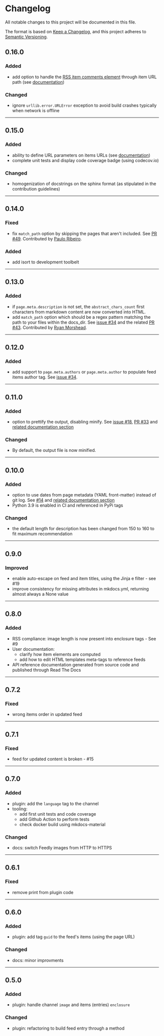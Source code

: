 # Changelog

All notable changes to this project will be documented in this file.

The format is based on [Keep a Changelog](https://keepachangelog.com/en/1.0.0/),
and this project adheres to [Semantic Versioning](https://semver.org/spec/v2.0.0.html).

<!-- ----

## [Unreleased]

### Added

### Changed

### Removed -->

## 0.16.0

### Added

- add option to handle the [RSS item comments element](https://www.w3schools.com/XML/rss_tag_comments.asp) through item URL path (see [documentation](https://guts.github.io/mkdocs-rss-plugin/configuration/#item-comments-path))

### Changed

- ignore `urllib.error.URLError` exception to avoid build crashes typically when network is offline

----

## 0.15.0

### Added

- ability to define URL parameters on items URLs (see [documentation](https://guts.github.io/mkdocs-rss-plugin/configuration/#url-parameters))
- complete unit tests and display code coverage badge (using codecov.io)

### Changed

- homogenization of docstrings on the sphinx format (as stipulated in the contribution guidelines)

----

## 0.14.0

### Fixed

- fix `match_path` option by skipping the pages that aren't included. See [PR #49](https://github.com/Guts/mkdocs-rss-plugin/pull/49). Contributed by [Paulo Ribeiro](https://github.com/pauloribeiro-codacy/).

### Added

- add isort to development toolbelt

----

## 0.13.0

### Added

- if `page.meta.description` is not set, the `abstract_chars_count` first characters from markdown content are now converted into HTML.
- add `match_path` option which should be a regex pattern matching the path to your files within the docs_dir. See [issue #34](https://github.com/Guts/mkdocs-rss-plugin/issues/34) and the related [PR #43](https://github.com/Guts/mkdocs-rss-plugin/pull/43). Contributed by [Ryan Morshead](https://github.com/rmorshea/).

----

## 0.12.0

### Added

- add support to `page.meta.authors` or `page.meta.author` to populate feed items author tag. See [issue #34](https://github.com/Guts/mkdocs-rss-plugin/issues/34).

----

## 0.11.0

### Added

- option to prettify the output, disabling minify. See [issue #18](https://github.com/Guts/mkdocs-rss-plugin/issues/18), [PR #33](https://github.com/Guts/mkdocs-rss-plugin/pull/33) and [related documentation section](https://guts.github.io/mkdocs-rss-plugin/configuration/#prettified-output)

### Changed

- By default, the output file is now minified.

----

## 0.10.0

### Added

- option to use dates from page metadata (YAML front-matter) instead of git log. See [#14](https://github.com/Guts/mkdocs-rss-plugin/pull/14) and [related documentation section](https://guts.github.io/mkdocs-rss-plugin/configuration/#dates-overriding)
- Python 3.9 is enabled in CI and referenced in PyPi tags

### Changed

- the default length for description has been changed from 150 to 160 to fit maximum recommendation

----

## 0.9.0

### Improved

- enable auto-escape on feed and item titles, using the Jinja e filter - see #19
- improve consistency for missing attributes in mkdocs.yml, returning almost always a None value

----

## 0.8.0

### Added

- RSS compliance: image length is now present into enclosure tags - See #9
- User documentation:
  - clarify how item elements are computed
  - add how to edit HTML templates meta-tags to reference feeds
- API reference documentation generated from source code and published through Read The Docs

----

## 0.7.2

### Fixed

- wrong items order in updated feed

----

## 0.7.1

### Fixed

- feed for updated content is broken - #15

----

## 0.7.0

### Added

- plugin: add the `language` tag to the channel
- tooling:
  - add first unit tests and code coverage
  - add Github Action to perform tests
  - check docker build using mkdocs-material

### Changed

- docs: switch Feedly images from HTTP to HTTPS

----

## 0.6.1

### Fixed

- remove print from plugin code

----

## 0.6.0

### Added

- plugin: add tag `guid` to the feed's items (using the page URL)

### Changed

- docs: minor improvments

----

## 0.5.0

### Added

- plugin: handle channel `image` and items (entries) `enclosure`

### Changed

- plugin: refactoring to build feed entry through a method
